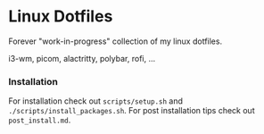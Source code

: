 # Linux Dotfiles

Forever "work-in-progress" collection of my linux dotfiles.

i3-wm, picom, alactritty, polybar, rofi, ...

### Installation
For installation check out `scripts/setup.sh` and `./scripts/install_packages.sh`.
For post installation tips check out `post_install.md`.


